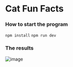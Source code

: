 # Cat Fun Facts

### How to start the program
`npm install`
`npm run dev`

### The results
![image](https://github.com/baodai1207/Random_Cat_Fact/assets/25336029/6f1ebced-43ca-4070-8875-94fb4762f807)
